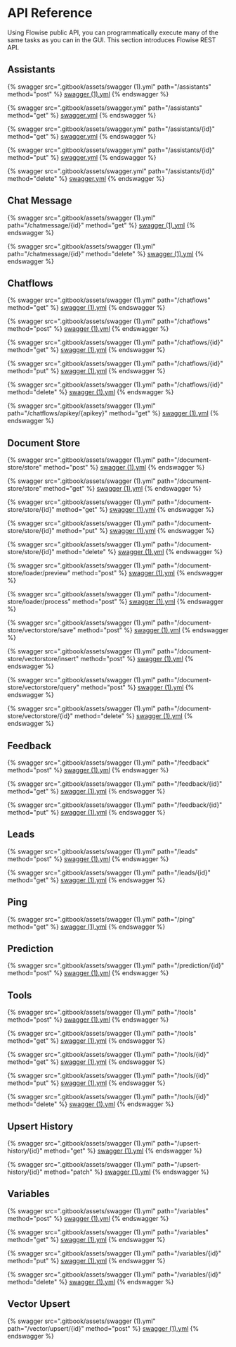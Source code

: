# API Reference

Using Flowise public API, you can programmatically execute many of the same tasks as you can in the GUI. This section introduces Flowise REST API.

## Assistants

{% swagger src=".gitbook/assets/swagger (1).yml" path="/assistants" method="post" %}
[swagger (1).yml](<.gitbook/assets/swagger (1).yml>)
{% endswagger %}

{% swagger src=".gitbook/assets/swagger.yml" path="/assistants" method="get" %}
[swagger.yml](.gitbook/assets/swagger.yml)
{% endswagger %}

{% swagger src=".gitbook/assets/swagger.yml" path="/assistants/{id}" method="get" %}
[swagger.yml](.gitbook/assets/swagger.yml)
{% endswagger %}

{% swagger src=".gitbook/assets/swagger.yml" path="/assistants/{id}" method="put" %}
[swagger.yml](.gitbook/assets/swagger.yml)
{% endswagger %}

{% swagger src=".gitbook/assets/swagger.yml" path="/assistants/{id}" method="delete" %}
[swagger.yml](.gitbook/assets/swagger.yml)
{% endswagger %}

## Chat Message

{% swagger src=".gitbook/assets/swagger (1).yml" path="/chatmessage/{id}" method="get" %}
[swagger (1).yml](<.gitbook/assets/swagger (1).yml>)
{% endswagger %}

{% swagger src=".gitbook/assets/swagger (1).yml" path="/chatmessage/{id}" method="delete" %}
[swagger (1).yml](<.gitbook/assets/swagger (1).yml>)
{% endswagger %}

## Chatflows

{% swagger src=".gitbook/assets/swagger (1).yml" path="/chatflows" method="get" %}
[swagger (1).yml](<.gitbook/assets/swagger (1).yml>)
{% endswagger %}

{% swagger src=".gitbook/assets/swagger (1).yml" path="/chatflows" method="post" %}
[swagger (1).yml](<.gitbook/assets/swagger (1).yml>)
{% endswagger %}

{% swagger src=".gitbook/assets/swagger (1).yml" path="/chatflows/{id}" method="get" %}
[swagger (1).yml](<.gitbook/assets/swagger (1).yml>)
{% endswagger %}

{% swagger src=".gitbook/assets/swagger (1).yml" path="/chatflows/{id}" method="put" %}
[swagger (1).yml](<.gitbook/assets/swagger (1).yml>)
{% endswagger %}

{% swagger src=".gitbook/assets/swagger (1).yml" path="/chatflows/{id}" method="delete" %}
[swagger (1).yml](<.gitbook/assets/swagger (1).yml>)
{% endswagger %}

{% swagger src=".gitbook/assets/swagger (1).yml" path="/chatflows/apikey/{apikey}" method="get" %}
[swagger (1).yml](<.gitbook/assets/swagger (1).yml>)
{% endswagger %}

## Document Store

{% swagger src=".gitbook/assets/swagger (1).yml" path="/document-store/store" method="post" %}
[swagger (1).yml](<.gitbook/assets/swagger (1).yml>)
{% endswagger %}

{% swagger src=".gitbook/assets/swagger (1).yml" path="/document-store/store" method="get" %}
[swagger (1).yml](<.gitbook/assets/swagger (1).yml>)
{% endswagger %}

{% swagger src=".gitbook/assets/swagger (1).yml" path="/document-store/store/{id}" method="get" %}
[swagger (1).yml](<.gitbook/assets/swagger (1).yml>)
{% endswagger %}

{% swagger src=".gitbook/assets/swagger (1).yml" path="/document-store/store/{id}" method="put" %}
[swagger (1).yml](<.gitbook/assets/swagger (1).yml>)
{% endswagger %}

{% swagger src=".gitbook/assets/swagger (1).yml" path="/document-store/store/{id}" method="delete" %}
[swagger (1).yml](<.gitbook/assets/swagger (1).yml>)
{% endswagger %}

{% swagger src=".gitbook/assets/swagger (1).yml" path="/document-store/loader/preview" method="post" %}
[swagger (1).yml](<.gitbook/assets/swagger (1).yml>)
{% endswagger %}

{% swagger src=".gitbook/assets/swagger (1).yml" path="/document-store/loader/process" method="post" %}
[swagger (1).yml](<.gitbook/assets/swagger (1).yml>)
{% endswagger %}

{% swagger src=".gitbook/assets/swagger (1).yml" path="/document-store/vectorstore/save" method="post" %}
[swagger (1).yml](<.gitbook/assets/swagger (1).yml>)
{% endswagger %}

{% swagger src=".gitbook/assets/swagger (1).yml" path="/document-store/vectorstore/insert" method="post" %}
[swagger (1).yml](<.gitbook/assets/swagger (1).yml>)
{% endswagger %}

{% swagger src=".gitbook/assets/swagger (1).yml" path="/document-store/vectorstore/query" method="post" %}
[swagger (1).yml](<.gitbook/assets/swagger (1).yml>)
{% endswagger %}

{% swagger src=".gitbook/assets/swagger (1).yml" path="/document-store/vectorstore/{id}" method="delete" %}
[swagger (1).yml](<.gitbook/assets/swagger (1).yml>)
{% endswagger %}

## Feedback

{% swagger src=".gitbook/assets/swagger (1).yml" path="/feedback" method="post" %}
[swagger (1).yml](<.gitbook/assets/swagger (1).yml>)
{% endswagger %}

{% swagger src=".gitbook/assets/swagger (1).yml" path="/feedback/{id}" method="get" %}
[swagger (1).yml](<.gitbook/assets/swagger (1).yml>)
{% endswagger %}

{% swagger src=".gitbook/assets/swagger (1).yml" path="/feedback/{id}" method="put" %}
[swagger (1).yml](<.gitbook/assets/swagger (1).yml>)
{% endswagger %}

## Leads

{% swagger src=".gitbook/assets/swagger (1).yml" path="/leads" method="post" %}
[swagger (1).yml](<.gitbook/assets/swagger (1).yml>)
{% endswagger %}

{% swagger src=".gitbook/assets/swagger (1).yml" path="/leads/{id}" method="get" %}
[swagger (1).yml](<.gitbook/assets/swagger (1).yml>)
{% endswagger %}

## Ping

{% swagger src=".gitbook/assets/swagger (1).yml" path="/ping" method="get" %}
[swagger (1).yml](<.gitbook/assets/swagger (1).yml>)
{% endswagger %}

## Prediction

{% swagger src=".gitbook/assets/swagger (1).yml" path="/prediction/{id}" method="post" %}
[swagger (1).yml](<.gitbook/assets/swagger (1).yml>)
{% endswagger %}

## Tools

{% swagger src=".gitbook/assets/swagger (1).yml" path="/tools" method="post" %}
[swagger (1).yml](<.gitbook/assets/swagger (1).yml>)
{% endswagger %}

{% swagger src=".gitbook/assets/swagger (1).yml" path="/tools" method="get" %}
[swagger (1).yml](<.gitbook/assets/swagger (1).yml>)
{% endswagger %}

{% swagger src=".gitbook/assets/swagger (1).yml" path="/tools/{id}" method="get" %}
[swagger (1).yml](<.gitbook/assets/swagger (1).yml>)
{% endswagger %}

{% swagger src=".gitbook/assets/swagger (1).yml" path="/tools/{id}" method="put" %}
[swagger (1).yml](<.gitbook/assets/swagger (1).yml>)
{% endswagger %}

{% swagger src=".gitbook/assets/swagger (1).yml" path="/tools/{id}" method="delete" %}
[swagger (1).yml](<.gitbook/assets/swagger (1).yml>)
{% endswagger %}

## Upsert History

{% swagger src=".gitbook/assets/swagger (1).yml" path="/upsert-history/{id}" method="get" %}
[swagger (1).yml](<.gitbook/assets/swagger (1).yml>)
{% endswagger %}

{% swagger src=".gitbook/assets/swagger (1).yml" path="/upsert-history/{id}" method="patch" %}
[swagger (1).yml](<.gitbook/assets/swagger (1).yml>)
{% endswagger %}

## Variables

{% swagger src=".gitbook/assets/swagger (1).yml" path="/variables" method="post" %}
[swagger (1).yml](<.gitbook/assets/swagger (1).yml>)
{% endswagger %}

{% swagger src=".gitbook/assets/swagger (1).yml" path="/variables" method="get" %}
[swagger (1).yml](<.gitbook/assets/swagger (1).yml>)
{% endswagger %}

{% swagger src=".gitbook/assets/swagger (1).yml" path="/variables/{id}" method="put" %}
[swagger (1).yml](<.gitbook/assets/swagger (1).yml>)
{% endswagger %}

{% swagger src=".gitbook/assets/swagger (1).yml" path="/variables/{id}" method="delete" %}
[swagger (1).yml](<.gitbook/assets/swagger (1).yml>)
{% endswagger %}

## Vector Upsert

{% swagger src=".gitbook/assets/swagger (1).yml" path="/vector/upsert/{id}" method="post" %}
[swagger (1).yml](<.gitbook/assets/swagger (1).yml>)
{% endswagger %}
